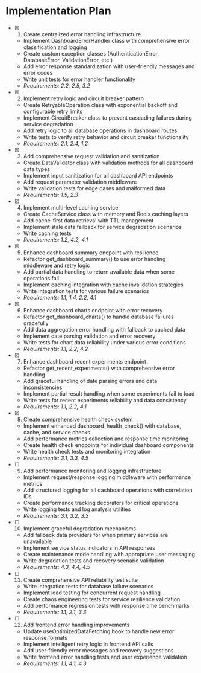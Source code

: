 # Implementation Plan

- [x] 1. Create centralized error handling infrastructure
  - Implement DashboardErrorHandler class with comprehensive error classification and logging
  - Create custom exception classes (AuthenticationError, DatabaseError, ValidationError, etc.)
  - Add error response standardization with user-friendly messages and error codes
  - Write unit tests for error handler functionality
  - _Requirements: 2.2, 2.5, 3.2_

- [x] 2. Implement retry logic and circuit breaker pattern
  - Create RetryableOperation class with exponential backoff and configurable retry limits
  - Implement CircuitBreaker class to prevent cascading failures during service degradation
  - Add retry logic to all database operations in dashboard routes
  - Write tests to verify retry behavior and circuit breaker functionality
  - _Requirements: 2.1, 2.4, 1.2_

- [x] 3. Add comprehensive request validation and sanitization
  - Create DataValidator class with validation methods for all dashboard data types
  - Implement input sanitization for all dashboard API endpoints
  - Add request parameter validation middleware
  - Write validation tests for edge cases and malformed data
  - _Requirements: 1.5, 2.3_

- [x] 4. Implement multi-level caching service
  - Create CacheService class with memory and Redis caching layers
  - Add cache-first data retrieval with TTL management
  - Implement stale data fallback for service degradation scenarios
  - Write caching tests 
  - _Requirements: 1.2, 4.2, 4.1_

- [x] 5. Enhance dashboard summary endpoint with resilience
  - Refactor get_dashboard_summary() to use error handling middleware and retry logic
  - Add partial data handling to return available data when some operations fail
  - Implement caching integration with cache invalidation strategies
  - Write integration tests for various failure scenarios
  - _Requirements: 1.1, 1.4, 2.2, 4.1_

- [x] 6. Enhance dashboard charts endpoint with error recovery
  - Refactor get_dashboard_charts() to handle database failures gracefully
  - Add data aggregation error handling with fallback to cached data
  - Implement date parsing validation and error recovery
  - Write tests for chart data reliability under various error conditions
  - _Requirements: 1.1, 2.2, 4.2_

- [x] 7. Enhance dashboard recent experiments endpoint
  - Refactor get_recent_experiments() with comprehensive error handling
  - Add graceful handling of date parsing errors and data inconsistencies
  - Implement partial result handling when some experiments fail to load
  - Write tests for recent experiments reliability and data consistency
  - _Requirements: 1.1, 2.2, 4.1_

- [x] 8. Create comprehensive health check system
  - Implement enhanced dashboard_health_check() with database, cache, and service checks
  - Add performance metrics collection and response time monitoring
  - Create health check endpoints for individual dashboard components
  - Write health check tests and monitoring integration
  - _Requirements: 3.1, 3.3, 4.5_

- [ ] 9. Add performance monitoring and logging infrastructure
  - Implement request/response logging middleware with performance metrics
  - Add structured logging for all dashboard operations with correlation IDs
  - Create performance tracking decorators for critical operations
  - Write logging tests and log analysis utilities
  - _Requirements: 3.1, 3.2, 3.3_

- [ ] 10. Implement graceful degradation mechanisms
  - Add fallback data providers for when primary services are unavailable
  - Implement service status indicators in API responses
  - Create maintenance mode handling with appropriate user messaging
  - Write degradation tests and recovery scenario validation
  - _Requirements: 4.3, 4.4, 4.5_

- [ ] 11. Create comprehensive API reliability test suite
  - Write integration tests for database failure scenarios
  - Implement load testing for concurrent request handling
  - Create chaos engineering tests for service resilience validation
  - Add performance regression tests with response time benchmarks
  - _Requirements: 1.1, 2.1, 3.3_

- [ ] 12. Add frontend error handling improvements
  - Update useOptimizedDataFetching hook to handle new error response formats
  - Implement intelligent retry logic in frontend API calls
  - Add user-friendly error messages and recovery suggestions
  - Write frontend error handling tests and user experience validation
  - _Requirements: 1.1, 4.1, 4.3_